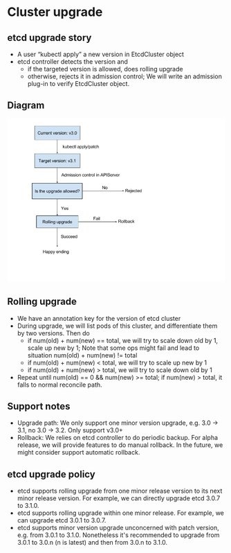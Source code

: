 # Cluster upgrade

## etcd upgrade story

- A user “kubectl apply” a new version in EtcdCluster object
- etcd controller detects the version and
  - if the targeted version is allowed, does rolling upgrade
  - otherwise, rejects it in admission control; We will write an admission plug-in to verify EtcdCluster object.

## Diagram
![](./upgrade.jpg)

## Rolling upgrade

- We have an annotation key for the version of etcd cluster
- During upgrade, we will list pods of this cluster, and differentiate them by two versions. Then do
  - if num(old) + num(new) == total, we will try to scale down old by 1, scale up new by 1;
    Note that some ops might fail and lead to situation num(old) + num(new) != total
  - if num(old) + num(new) < total, we will try to scale up new by 1
  - if num(old) + num(new) > total, we will try to scale down old by 1
- Repeat until num(old) == 0 && num(new) >= total; if num(new) > total, it falls to normal reconcile path.

## Support notes

- Upgrade path: We only support one minor version upgrade, e.g. 3.0 -> 3.1, no 3.0 -> 3.2. Only support v3.0+
- Rollback: We relies on etcd controller to do periodic backup.
  For alpha release, we will provide features to do manual rollback.
  In the future, we might consider support automatic rollback.


## etcd upgrade policy

- etcd supports rolling upgrade from one minor release version to its next minor release version. For example, we can directly upgrade etcd 3.0.7 to 3.1.0.
- etcd supports rolling upgrade within one minor release. For example, we can upgrade etcd 3.0.1 to 3.0.7.
- etcd supports minor version upgrade unconcerned with patch version, e.g. from 3.0.1 to 3.1.0. Nonetheless it's recommended to upgrade from 3.0.1 to 3.0.n (n is latest) and then from 3.0.n to 3.1.0.
